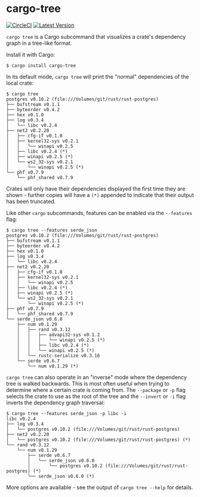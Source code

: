 # cargo-tree

[![CircleCI](https://circleci.com/gh/sfackler/cargo-tree.svg?style=shield)](https://circleci.com/gh/sfackler/cargo-tree) [![Latest Version](https://img.shields.io/crates/v/cargo-tree.svg)](https://crates.io/crates/cargo-tree)

`cargo tree` is a Cargo subcommand that visualizes a crate's dependency graph
in a tree-like format.

Install it with Cargo:

```
$ cargo install cargo-tree
```

In its default mode, `cargo tree` will print the "normal" dependencies of the
local crate:

```
$ cargo tree
postgres v0.10.2 (file:///Volumes/git/rust/rust-postgres)
├── bufstream v0.1.1
├── byteorder v0.4.2
├── hex v0.1.0
├── log v0.3.4
│   └── libc v0.2.4
├── net2 v0.2.20
│   ├── cfg-if v0.1.0
│   ├── kernel32-sys v0.2.1
│   │   └── winapi v0.2.5
│   ├── libc v0.2.4 (*)
│   ├── winapi v0.2.5 (*)
│   └── ws2_32-sys v0.2.1
│       └── winapi v0.2.5 (*)
└── phf v0.7.9
    └── phf_shared v0.7.9
```

Crates will only have their dependencies displayed the first time they are
shown - further copies will have a `(*)` appended to indicate that their output
has been truncated.

Like other `cargo` subcommands, features can be enabled via the `--features`
flag:
```
$ cargo tree --features serde_json
postgres v0.10.2 (file:///Volumes/git/rust/rust-postgres)
├── bufstream v0.1.1
├── byteorder v0.4.2
├── hex v0.1.0
├── log v0.3.4
│   └── libc v0.2.4
├── net2 v0.2.20
│   ├── cfg-if v0.1.0
│   ├── kernel32-sys v0.2.1
│   │   └── winapi v0.2.5
│   ├── libc v0.2.4 (*)
│   ├── winapi v0.2.5 (*)
│   └── ws2_32-sys v0.2.1
│       └── winapi v0.2.5 (*)
├── phf v0.7.9
│   └── phf_shared v0.7.9
└── serde_json v0.6.0
    ├── num v0.1.29
    │   ├── rand v0.3.12
    │   │   ├── advapi32-sys v0.1.2
    │   │   │   └── winapi v0.2.5 (*)
    │   │   ├── libc v0.2.4 (*)
    │   │   └── winapi v0.2.5 (*)
    │   └── rustc-serialize v0.3.16
    └── serde v0.6.7
        └── num v0.1.29 (*)
```

`cargo tree` can also operate in an "inverse" mode where the dependency tree is
walked backwards. This is most often useful when trying to determine where
a certain crate is coming from. The `--package` or `-p` flag selects the crate
to use as the root of the tree and the `--invert` or `-i` flag inverts the
dependency graph traversal:

```
$ cargo tree --features serde_json -p libc -i
libc v0.2.4
├── log v0.3.4
│   └── postgres v0.10.2 (file:///Volumes/git/rust/rust-postgres)
├── net2 v0.2.20
│   └── postgres v0.10.2 (file:///Volumes/git/rust/rust-postgres) (*)
└── rand v0.3.12
    └── num v0.1.29
        ├── serde v0.6.7
        │   └── serde_json v0.6.0
        │       └── postgres v0.10.2 (file:///Volumes/git/rust/rust-postgres) (*)
        └── serde_json v0.6.0 (*)
```

More options are available - see the output of `cargo tree --help` for details.
